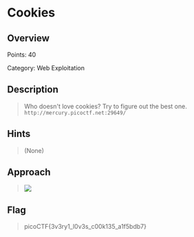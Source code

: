 # Cookies

## Overview

Points: 40

Category: Web Exploitation

## Description

> Who doesn't love cookies? Try to figure out the best one. `http://mercury.picoctf.net:29649/`

## Hints

> (None)

## Approach

> ![](https://github.com/Akhilstaar/HackIT_22/blob/main/Assignment_2/NIKHIL%20MEENA%20ASSIGNMENT%202/Assets/Screenshot%20from%202022-06-20%2019-16-10.pngAssignment_2/NIKHIL%20MEENA%20ASSIGNMENT%202)

## Flag

> picoCTF{3v3ry1_l0v3s_c00k135_a1f5bdb7}
